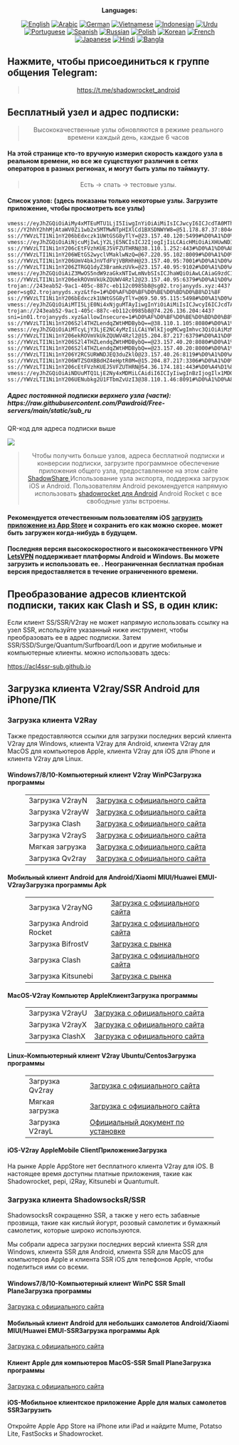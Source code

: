 
<div align="center">

**Languages:**

[![English](https://img.shields.io/badge/Language-English-red?style=for-the-badge)](README-en.md)
[![Arabic](https://img.shields.io/badge/Language-Arabic-red?style=for-the-badge)](README-ar.md)
[![German](https://img.shields.io/badge/Language-German-red?style=for-the-badge)](README-de.md)
[![Vietnamese](https://img.shields.io/badge/Language-Vietnamese-red?style=for-the-badge)](README-vi.md)
[![Indonesian](https://img.shields.io/badge/Language-Indonesian-red?style=for-the-badge)](README-id.md)
[![Urdu](https://img.shields.io/badge/Language-Urdu-red?style=for-the-badge)](README-ur-PK.md)
[![Portuguese](https://img.shields.io/badge/Language-Portuguese-red?style=for-the-badge)](README-pt-BR.md)
[![Spanish](https://img.shields.io/badge/Language-Spanish-red?style=for-the-badge)](README-es.md)
[![Russian](https://img.shields.io/badge/Language-Russian-red?style=for-the-badge)](README-ru.md)
[![Polish](https://img.shields.io/badge/Language-Polish-red?style=for-the-badge)](README-pl.md)
[![Korean](https://img.shields.io/badge/Language-Korean-red?style=for-the-badge)](README-ko-KR.md)
[![French](https://img.shields.io/badge/Language-French-red?style=for-the-badge)](README-fr.md)
[![Japanese](https://img.shields.io/badge/Language-Japanese-red?style=for-the-badge)](README-ja.md)
[![Hindi](https://img.shields.io/badge/Language-Hindi-red?style=for-the-badge)](README-hi.md)
[![Bangla](https://img.shields.io/badge/Language-Bangla-red?style=for-the-badge)](README-bn.md)

</div>
<h2>Нажмите, чтобы присоединиться к группе общения Telegram:</h2>
 <blockquote>
 <p style="text-align: center;"><a href="https://t.me/shadowrocket_android">https://t.me/shadowrocket_android</a></p>
 </blockquote>
 <h2>Бесплатный узел и адрес подписки:</h2>
 <blockquote>
 <p style="text-align: center;">Высококачественные узлы обновляются в режиме реального времени каждый день, каждые 6 часов</p>
 </blockquote>
 <h4>На этой странице кто-то вручную измерил скорость каждого узла в реальном времени, но все же существуют различия в сетях операторов в разных регионах, и могут быть узлы по таймауту. </h4>
 <blockquote>
 <p style="text-align: center;">Есть -> спать -> тестовые узлы. </p>
 </blockquote>
 <h4>Список узлов: (здесь показаны только некоторые узлы. Загрузите приложение, чтобы просмотреть все узлы)</h4>
    
```
vmess://eyJhZGQiOiAiMy4xMTEuMTU1LjI5IiwgInYiOiAiMiIsICJwcyI6ICJcdTA0MThcdTA0M2RcdTA0MzRcdTA0MzhcdTA0NGYiLCAicG9ydCI6IDQ0MywgImlkIjogIjYwYzBiYmZhLWM1NGYtNDlhOS04MWJhLTc3OWIwMjA2YTlmZCIsICJhaWQiOiAiMCIsICJuZXQiOiAid3MiLCAidHlwZSI6ICIiLCAiaG9zdCI6ICJubC56aHVrLnVzLmtnIiwgInBhdGgiOiAiL3lsa3MiLCAidGxzIjogInRscyJ9
ss://Y2hhY2hhMjAtaWV0Zi1wb2x5MTMwNTpHIXlCd1BXSDNWYW8=@51.178.87.37:804#%D0%A4%D1%80%D0%B0%D0%BD%D1%86%D0%B8%D1%8F
ss://YWVzLTI1Ni1nY206bEdxczk1UWtGSG8yTlY=@23.157.40.120:5499#%D0%A1%D0%A8%D0%90
vmess://eyJhZGQiOiAiNjcuMjIwLjY2LjE5NCIsICJ2IjogIjIiLCAicHMiOiAiXHUwNDIxXHUwNDI4XHUwNDEwIiwgInBvcnQiOiA0NDMsICJpZCI6ICIwM2ZjYzYxOC1iOTNkLTY3OTYtNmFlZC04YTM4Yzk3NWQ1ODEiLCAiYWlkIjogIjEiLCAibmV0IjogIndzIiwgInR5cGUiOiAiIiwgImhvc3QiOiAiNjcuMjIwLjY2LjE5NCIsICJwYXRoIjogImxpbmt2d3MiLCAidGxzIjogInRscyJ9
ss://YWVzLTI1Ni1nY206cEtFVzhKUEJ5VFZUTHRN@38.110.1.252:443#%D0%A1%D0%A8%D0%90
ss://YWVzLTI1Ni1nY206WEtGS2wyclVMaklwNzQ=@67.220.95.102:8009#%D0%A1%D0%A8%D0%90
ss://YWVzLTI1Ni1nY206UmV4bkJnVTdFVjVBRHhH@23.157.40.95:7001#%D0%A1%D0%A8%D0%90
ss://YWVzLTI1Ni1nY206ZTRGQ1dyZ3BramkzUVk=@23.157.40.95:9102#%D0%A1%D0%A8%D0%90
vmess://eyJhZGQiOiAiZ3MwOS5ndW9zaGkxNTIwLmNvbSIsICJhaWQiOiAwLCAiaG9zdCI6ICJnczA5Lmd1b3NoaTE1MjAuY29tIiwgImlkIjogIjY4MWU3NmJjLWMxOWUtNDYxNC1jYTQ3LTk1YmEyMjUzYTVhMyIsICJuZXQiOiAid3MiLCAicGF0aCI6ICIvNjgxZTc2YmMiLCAicG9ydCI6IDQ0MywgInBzIjogIlx1MDQyMVx1MDQyOFx1MDQxMCIsICJ0bHMiOiAidGxzIiwgInR5cGUiOiAiYXV0byIsICJzZWN1cml0eSI6ICJhdXRvIiwgInNraXAtY2VydC12ZXJpZnkiOiB0cnVlLCAic25pIjogIiJ9
ss://YWVzLTI1Ni1nY206ekROVmVkUkZQUWV4Rzl2@23.157.40.95:6379#%D0%A1%D0%A8%D0%90
trojan://243eab52-9ac1-405c-887c-eb112c0985b8@sg02.trojanyyds.xyz:443?peer=sg02.trojanyyds.xyz&tfo=1#%D0%AF%D0%BF%D0%BE%D0%BD%D0%B8%D1%8F
ss://YWVzLTI1Ni1nY206bEdxczk1UWtGSG8yTlY=@69.50.95.115:5498#%D0%A1%D0%A8%D0%90
vmess://eyJhZGQiOiAiMTI5LjE0Ni4xNjguMTAyIiwgInYiOiAiMiIsICJwcyI6ICJcdTA0MjFcdTA0MjhcdTA0MTAiLCAicG9ydCI6IDQ0MywgImlkIjogIjYwYzBiYmZhLWM1NGYtNDlhOS04MWJhLTc3OWIwMjA2YTlmZCIsICJhaWQiOiAiMCIsICJuZXQiOiAid3MiLCAidHlwZSI6ICIiLCAiaG9zdCI6ICJubC56aHVrLnVzLmtnIiwgInBhdGgiOiAiL3lsa3MiLCAidGxzIjogInRscyJ9
trojan://243eab52-9ac1-405c-887c-eb112c0985b8@74.226.136.204:443?sni=in01.trojanyyds.xyz&allowInsecure=1#%D0%AF%D0%BF%D0%BE%D0%BD%D0%B8%D1%8F
ss://YWVzLTI1Ni1nY206S2l4THZLendqZWtHMDBybQ==@38.110.1.105:8080#%D0%A1%D0%A8%D0%90
vmess://eyJhZGQiOiAiMTcyLjY3LjE2NC4yMzIiLCAiYWlkIjogMCwgImhvc3QiOiAiMzMuYnljZi51cy5rZyIsICJpZCI6ICIzM2Y2ZDhiMC04MWY4LTRmY2UtYjNkZi03OWRjOGZkNmQ4YzUiLCAibmV0IjogIndzIiwgInBhdGgiOiAiL3JvbmdzZXZlbj9lZD0yMDQ4IiwgInBvcnQiOiA0NDMsICJwcyI6ICJcdTA0MjFcdTA0MjhcdTA0MTAiLCAidGxzIjogInRscyIsICJ0eXBlIjogImF1dG8iLCAic2VjdXJpdHkiOiAiYXV0byIsICJza2lwLWNlcnQtdmVyaWZ5IjogdHJ1ZSwgInNuaSI6ICIzMy5ieWNmLnVzLmtnIn0=
ss://YWVzLTI1Ni1nY206ekROVmVkUkZQUWV4Rzl2@15.204.87.217:6379#%D0%A1%D0%A8%D0%90
ss://YWVzLTI1Ni1nY206S2l4THZLendqZWtHMDBybQ==@23.157.40.20:8080#%D0%A1%D0%A8%D0%90
ss://YWVzLTI1Ni1nY206S2l4THZLendqZWtHMDBybQ==@23.157.40.20:8000#%D0%A1%D0%A8%D0%90
ss://YWVzLTI1Ni1nY206Y2RCSURWNDJEQ3duZklO@23.157.40.26:8119#%D0%A1%D0%A8%D0%90
ss://YWVzLTI1Ni1nY206WTZSOXBBdHZ4eHptR0M=@15.204.87.217:3306#%D0%A1%D0%A8%D0%90
ss://YWVzLTI1Ni1nY206cEtFVzhKUEJ5VFZUTHRN@54.36.174.181:443#%D0%A4%D1%80%D0%B0%D0%BD%D1%86%D0%B8%D1%8F
vmess://eyJhZGQiOiAiNDUuMTQ1LjE2Ny4xMDMiLCAidiI6ICIyIiwgInBzIjogIlx1MDQyNFx1MDQ0MFx1MDQzMFx1MDQzZFx1MDQ0Nlx1MDQzOFx1MDQ0ZiIsICJwb3J0IjogNDQzLCAiaWQiOiAiNDI1YzVlNmUtMzBhMC00OTg0LThhMTMtZWU2ZjcyMDUzMTYyIiwgImFpZCI6ICIwIiwgIm5ldCI6ICJ3cyIsICJ0eXBlIjogIiIsICJob3N0IjogImluZGlhdmlkZW8uc2JzIiwgInBhdGgiOiAiL2xpbmt3cyIsICJ0bHMiOiAidGxzIn0=
ss://YWVzLTI1Ni1nY206UENubkg2U1FTbmZvUzI3@38.110.1.46:8091#%D0%A1%D0%A8%D0%90
```
<h5>Адрес постоянной подписки верхнего узла (части): https://raw.githubusercontent.com/Pawdroid/Free-servers/main/static/sub_ru</h5>
 <p>QR-код для адреса подписки выше</p>
 <img src='https://raw.githubusercontent.com/Pawdroid/Free-servers/main/static/sub_ru.png' ширина=250 высота=250>
 <blockquote style='text-align: center;'>Чтобы получить больше узлов, адреса бесплатной подписки и конверсии подписки, загрузите программное обеспечение приложения общего узла, предоставленное на этом сайте <a href='https://shadowsharing.com'>ShadowShare </a> Использование узла экспорта, поддержка загрузок iOS и Android. Пользователям Android рекомендуется напрямую использовать <a href='https://github.com/Pawdroid/shadowrocket_for_android'>shadowrocket для Android</a> Android Rocket с все свободные узлы встроены. </blockquote>
 <h4>Рекомендуется отечественным пользователям iOS <a href='https://apps.apple.com/cn/app/shadowshare/id1612647259'>загрузить приложение из App Store</a> и сохранить его как можно скорее. может быть загружен когда-нибудь в будущем.</h4>
 <h4>Последняя версия высокоскоростного и высококачественного VPN <a href='https://letsgovpn.com'>LetsVPN</a> поддерживает платформы Android и Windows. Вы можете загрузить и использовать ее. . Неограниченная бесплатная пробная версия предоставляется в течение ограниченного времени. </h4>
 <div class="nv-content-wrap enter-content">
 <h2>Преобразование адресов клиентской подписки, таких как Clash и SS, в один клик:</h2>
 <p>Если клиент SS/SSR/V2ray не может напрямую использовать ссылку на узел SSR, используйте указанный ниже инструмент, чтобы преобразовать ее в адрес подписки. Затем SSR/SSD/Surge/Quantum/Surfboard/Loon и другие мобильные и компьютерные клиенты. можно использовать здесь:</p>
 <p><a href="https://acl4ssr-sub.github.io" target="_blank" rel="noreferrer noopener nofollow">https://acl4ssr-sub.github.io</a></p>
 <h2>Загрузка клиента V2ray/SSR Android для iPhone/ПК</h2>
 <h3>Загрузка клиента V2Ray</h3>
 <p>Также предоставляются ссылки для загрузки последних версий клиента V2ray для Windows, клиента V2ray для Android, клиента V2ray для MacOS для компьютеров Apple, клиента V2ray для iOS для iPhone и клиента V2ray для Linux. </p>
 <h4>Windows7/8/10-<strong>Компьютерный клиент V2ray WinPC</strong>Загрузка программы</h4>
 <figure class="wp-block-table alignwide is-style-stripes"><table><tbody><tr><td>Загрузка V2rayN</td><td><a href="https://github. com/2dust/v2rayN/releases" target="_blank" rel="noreferrer noopener">Загрузка с официального сайта</a></td></tr><tr><td>Загрузка V2rayW</td><td> <a href="https://github.com/Cenmrev/V2RayW/releases" target="_blank" rel="noreferrer noopener">Загрузка с официального сайта</a></td></tr><tr><td> Загрузка Clash</td><td><a href="https://github.com/Fndroid/clash_for_windows_pkg/releases" target="_blank" rel="noreferrer noopener">Загрузка с официального сайта</a></td> </tr><tr><td>Загрузка V2rayS</td><td><a href="https://github.com/Shinlor/V2RayS/releases" target="_blank" rel="noreferrer noopener"> Загрузка с официального сайта</a></td></tr><tr><td>Мягкая загрузка</td><td><a href="https://github.com/mellow-io/mellow/releases" target="_blank" rel="noreferrer noopener">Загрузка с официального сайта</a></td></tr><tr><td>Загрузка Qv2ray</td><td><a href= "https://github.com/Qv2ray/Qv2ray" target="_blank" rel="noreferrer noopener">Загрузка с официального сайта</a></td></tr></tbody></table></figure>
 <h4><strong>Мобильный клиент Android для Android/Xiaomi MIUI/Huawei EMUI-V2ray</strong>Загрузка программы Apk</h4>
 <figure class="wp-block-table alignwide is-style-stripes"><table><tbody><tr><td>Загрузка V2rayNG</td><td><a href="https://github. com/2dust/v2rayNG/releases" target="_blank" rel="noreferrer noopener">Загрузка с официального сайта</a></td></tr><tr><td>Загрузка Android Rocket</td><td><a href="https://github.com/Pawdroid/shadowrocket_for_android/releases" target="_blank" rel="noreferrer noopener">Загрузка с официального сайта</a></td></tr><tr> <td>Загрузка BifrostV</td><td><a rel="noreferrer noopener" href="https://www.appsapk.com/downloading/latest/com.github.dawndiy.bifrostv-0.6.8.apk " target="_blank">Загрузка с рынка</a></td></tr><tr><td>Загрузка Clash</td><td><a href="https://github.com/Kr328/ClashForAndroid/releases" target="_blank" rel="noreferrer noopener">Загрузка с официального сайта</a></td></tr><tr><td>Загрузка Kitsunebi</td><td><a rel =" noreferrer noopener" href="https://apkpure.com/kitsunebi/fun.kitsunebi.kitsunebi4android" target="_blank">Загрузка с рынка</a></td></tr></tbody></table></figure>
 <h4><strong>MacOS-V2ray <strong>Компьютер Apple</strong>Клиент</strong>Загрузка программы</h4>
 <figure class="wp-block-table alignwide is-style-stripes"><table><tbody><tr><td>Загрузка V2rayU</td><td><a href="https://github. com/yanue/V2rayU/releases" target="_blank" rel="noreferrer noopener">Загрузка с официального сайта</a></td></tr><tr><td>Загрузка V2rayX</td><td> <a href="https://github.com/Cenmrev/V2RayX/releases" target="_blank" rel="noreferrer noopener">Загрузка с официального сайта</a></td></tr><tr><td> Загрузка ClashX</td><td><a href="https://github.com/yichengchen/clashX/releases" target="_blank" rel="noreferrer noopener">Загрузка с официального сайта</a></td> </tr></tbody></table></figure>
 <h4><strong>Linux</strong>–<strong>Компьютерный клиент V2ray Ubuntu/Centos</strong>Загрузка программы</h4>
 <figure class="wp-block-table alignwide is-style-stripes"><table><tbody><tr><td>Загрузка Qv2ray</td><td><a href="https://github. com/Qv2ray/Qv2ray" target="_blank" rel="noreferrer noopener">Загрузка с официального сайта</a></td></tr><tr><td>Мягкая загрузка</td><td><a href ="https://github.com/mellow-io/mellow/releases" target="_blank" rel="noreferrer noopener">Загрузка с официального сайта</a></td></tr><tr><td> Загрузка V2rayL</td><td><a rel="noreferrer noopener" href="https://github.com/jiangxufeng/v2rayL" target="_blank">Официальный документ по установке</a></td></tr></tbody></table></figure>
 <h4>iOS-<strong>V2ray Apple<strong>Mobile Client</strong>Приложение</strong>Загрузка</h4>
 <p>На рынке Apple AppStore нет бесплатного клиента V2ray для iOS. В настоящее время доступны платные приложения, такие как Shadowrocket, pepi, i2Ray, Kitsunebi и Quantumult. </p>
 <h3>Загрузка клиента ShadowsocksR/SSR</h3>
 <p>ShadowsocksR сокращенно SSR, а также у него есть забавные прозвища, такие как кислый йогурт, розовый самолетик и бумажный самолетик, которые широко используются. </p>
 <p>Мы собрали адреса загрузки последних версий клиента SSR для Windows, клиента SSR для Android, клиента SSR для MacOS для компьютеров Apple и клиента SSR iOS для телефонов Apple, чтобы поделиться ими со всеми. </p>
 <h4><strong>Windows7/8/10-<strong>Компьютерный клиент WinPC SSR Small Plane</strong>Загрузка программы</strong></h4>
 <p><a rel="noreferrer noopener" href="https://github.com/shadowsocksrr/shadowsocksr-csharp/releases" target="_blank">Загрузка с официального сайта</a></p>
 <h4><strong><strong>Мобильный клиент Android для небольших самолетов Android/Xiaomi MIUI/Huawei EMUI-SSR</strong>Загрузка программы Apk</strong></h4>
 <p><a rel="noreferrer noopener" href="https://github.com/shadowsocksrr/shadowsocksr-android/releases" target="_blank">Загрузка с официального сайта</a></p>
 <h4><strong><strong>Клиент Apple для компьютеров MacOS-SSR Small Plane</strong>Загрузка программы</strong></h4>
 <p><a href="https://github.com/qinyuhang/ShadowsocksX-NG-R/releases" target="_blank" rel="noreferrer noopener">Загрузка с официального сайта</a></p>
 <h4><strong>iOS-<strong>Мобильное клиентское приложение Apple для малых самолетов SSR</strong></strong>Загрузить</h4>
 <p>Откройте Apple App Store на iPhone или iPad и найдите Mume, Potatso Lite, FastSocks и Shadowrocket. </p></div>
    
